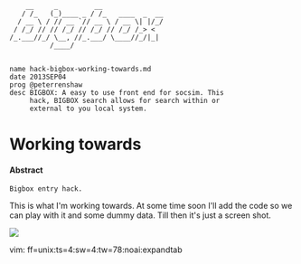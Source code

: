         __     _         __
       / /_   (_)____ _ / /_   ____  _  __  
      / __ \ / // __ `// __ \ / __ \| |/_/
     / /_/ // // /_/ // /_/ // /_/ /_> <
    /_.___//_/ \__, //_.___/ \____//_/|_| 
              /____/


    name hack-bigbox-working-towards.md
    date 2013SEP04
    prog @peterrenshaw
    desc BIGBOX: A easy to use front end for socsim. This 
         hack, BIGBOX search allows for search within or 
         external to you local system.


# Working towards


#### Abstract

    Bigbox entry hack.


This is what I'm working towards. At some time soon I'll add
the code so we can play with it and some dummy data. Till then
it's just a screen shot.


[![](http://farm4.staticflickr.com/3684/9671269380_1799fd9cd2_o.png)](http://www.flickr.com/photos/bootload/9671269380)


vim: ff=unix:ts=4:sw=4:tw=78:noai:expandtab

